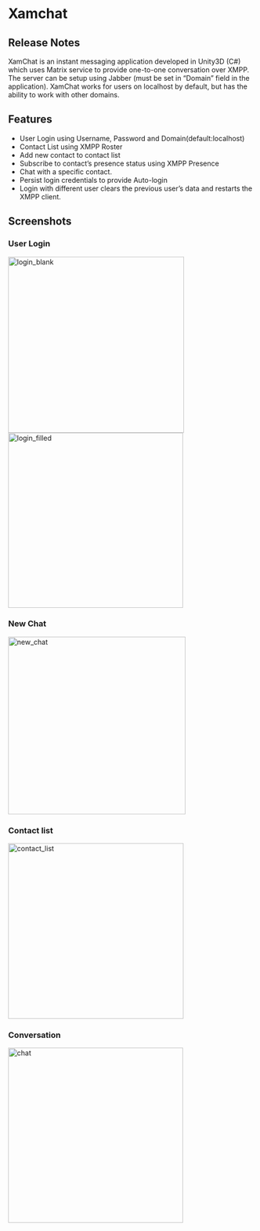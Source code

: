 # Xamchat

## Release Notes

XamChat is an instant messaging application developed in Unity3D (C#) which uses Matrix service to provide one-to-one conversation over XMPP.
The server can be setup using Jabber (must be set in “Domain” field in the application).
XamChat works for users on localhost by default, but has the ability to work with other domains.
 
## Features
* User Login using Username, Password and Domain(default:localhost)
* Contact List using XMPP Roster
* Add new contact to contact list
* Subscribe to contact’s presence status using XMPP Presence
* Chat with a specific contact.
* Persist login credentials to provide Auto-login 
* Login with different user clears the previous user’s data and restarts the XMPP client.

## Screenshots

### User Login

<img width="359" alt="login_blank" src="https://user-images.githubusercontent.com/43640514/46144618-21e19d00-c27b-11e8-900c-ef397b9036b6.png">

<img width="357" alt="login_filled" src="https://user-images.githubusercontent.com/43640514/46144708-62411b00-c27b-11e8-8fe0-edd343ef3927.png">

### New Chat

<img width="362" alt="new_chat" src="https://user-images.githubusercontent.com/43640514/46144741-7e44bc80-c27b-11e8-89db-e96aed710298.png">

### Contact list

<img width="358" alt="contact_list" src="https://user-images.githubusercontent.com/43640514/46144793-a0d6d580-c27b-11e8-8eea-285ec8e81158.png">

### Conversation

<img width="357" alt="chat" src="https://user-images.githubusercontent.com/43640514/46144810-b4823c00-c27b-11e8-8440-88d5b97f2877.png">


